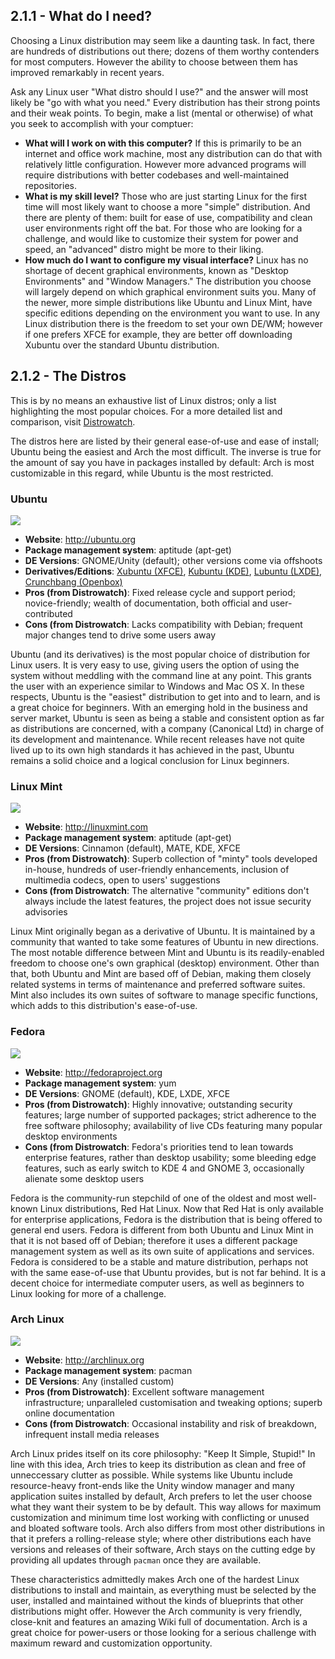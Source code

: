 ## 2.1.1 - What do I need?

Choosing a Linux distribution may seem like a daunting task. In fact, there are hundreds of distributions out there; dozens of them worthy contenders for most computers. However the ability to choose between them has improved remarkably in recent years.

Ask any Linux user "What distro should I use?" and the answer will most likely be "go with what you need." Every distribution has their strong points and their weak points. To begin, make a list (mental or otherwise) of what you seek to accomplish with your comptuer:

*   **What will I work on with this computer?** If this is primarily to be an internet and office work machine, most any distribution can do that with relatively little configuration. However more advanced programs will require distributions with better codebases and well-maintained repositories.
*   **What is my skill level?** Those who are just starting Linux for the first time will most likely want to choose a more "simple" distribution. And there are plenty of them: built for ease of use, compatibility and clean user environments right off the bat. For those who are looking for a challenge, and would like to customize their system for power and speed, an "advanced" distro might be more to their liking.
*   **How much do I want to configure my visual interface?** Linux has no shortage of decent graphical environments, known as "Desktop Environments" and "Window Managers." The distribution you choose will largely depend on which graphical environment suits you. Many of the newer, more simple distributions like Ubuntu and Linux Mint, have specific editions depending on the environment you want to use. In any Linux distribution there is the freedom to set your own DE/WM; however if one prefers XFCE for example, they are better off downloading Xubuntu over the standard Ubuntu distribution.

  
## 2.1.2 - The Distros

This is by no means an exhaustive list of Linux distros; only a list highlighting the most popular choices. For a more detailed list and comparison, visit [Distrowatch][1].

The distros here are listed by their general ease-of-use and ease of install; Ubuntu being the easiest and Arch the most difficult. The inverse is true for the amount of say you have in packages installed by default: Arch is most customizable in this regard, while Ubuntu is the most restricted.

### Ubuntu

![](../img/2-1-1.png) 
*   **Website**: <http://ubuntu.org>
*   **Package management system**: aptitude (apt-get)
*   **DE Versions**: GNOME/Unity (default); other versions come via offshoots
*   **Derivatives/Editions**: [Xubuntu (XFCE)][2], [Kubuntu (KDE)][3], [Lubuntu (LXDE)][4], [Crunchbang (Openbox)][5]
*   **Pros (from Distrowatch)**: Fixed release cycle and support period; novice-friendly; wealth of documentation, both official and user-contributed
*   **Cons (from Distrowatch**: Lacks compatibility with Debian; frequent major changes tend to drive some users away

Ubuntu (and its derivatives) is the most popular choice of distribution for Linux users. It is very easy to use, giving users the option of using the system without meddling with the command line at any point. This grants the user with an experience similar to Windows and Mac OS X. In these respects, Ubuntu is the "easiest" distribution to get into and to learn, and is a great choice for beginners. With an emerging hold in the business and server market, Ubuntu is seen as being a stable and consistent option as far as distributions are concerned, with a company (Canonical Ltd) in charge of its development and maintenance. While recent releases have not quite lived up to its own high standards it has achieved in the past, Ubuntu remains a solid choice and a logical conclusion for Linux beginners.

### Linux Mint

![](../img/2-1-2.png)
*   **Website**: <http://linuxmint.com>
*   **Package management system**: aptitude (apt-get)
*   **DE Versions**: Cinnamon (default), MATE, KDE, XFCE
*   **Pros (from Distrowatch)**: Superb collection of "minty" tools developed in-house, hundreds of user-friendly enhancements, inclusion of multimedia codecs, open to users' suggestions
*   **Cons (from Distrowatch**: The alternative "community" editions don't always include the latest features, the project does not issue security advisories

Linux Mint originally began as a derivative of Ubuntu. It is maintained by a community that wanted to take some features of Ubuntu in new directions. The most notable difference between Mint and Ubuntu is its readily-enabled freedom to choose one's own graphical (desktop) environment. Other than that, both Ubuntu and Mint are based off of Debian, making them closely related systems in terms of maintenance and preferred software suites. Mint also includes its own suites of software to manage specific functions, which adds to this distribution's ease-of-use.

### Fedora

![](../img/2-1-3.png) 
*   **Website**: <http://fedoraproject.org>
*   **Package management system**: yum
*   **DE Versions**: GNOME (default), KDE, LXDE, XFCE
*   **Pros (from Distrowatch)**: Highly innovative; outstanding security features; large number of supported packages; strict adherence to the free software philosophy; availability of live CDs featuring many popular desktop environments
*   **Cons (from Distrowatch**: Fedora's priorities tend to lean towards enterprise features, rather than desktop usability; some bleeding edge features, such as early switch to KDE 4 and GNOME 3, occasionally alienate some desktop users

Fedora is the community-run stepchild of one of the oldest and most well-known Linux distributions, Red Hat Linux. Now that Red Hat is only available for enterprise applications, Fedora is the distribution that is being offered to general end users. Fedora is different from both Ubuntu and Linux Mint in that it is not based off of Debian; therefore it uses a different package management system as well as its own suite of applications and services. Fedora is considered to be a stable and mature distribution, perhaps not with the same ease-of-use that Ubuntu provides, but is not far behind. It is a decent choice for intermediate computer users, as well as beginners to Linux looking for more of a challenge.

### Arch Linux

![](../img/2-1-4.png) 
*   **Website**: <http://archlinux.org>
*   **Package management system**: pacman
*   **DE Versions**: Any (installed custom)
*   **Pros (from Distrowatch)**: Excellent software management infrastructure; unparalleled customisation and tweaking options; superb online documentation
*   **Cons (from Distrowatch**: Occasional instability and risk of breakdown, infrequent install media releases

Arch Linux prides itself on its core philosophy: "Keep It Simple, Stupid!" In line with this idea, Arch tries to keep its distribution as clean and free of unneccessary clutter as possible. While systems like Ubuntu include resource-heavy front-ends like the Unity window manager and many application suites installed by default, Arch prefers to let the user choose what they want their system to be by default. This way allows for maximum customization and minimum time lost working with conflicting or unused and bloated software tools. Arch also differs from most other distributions in that it prefers a rolling-release style; where other distributions each have versions and releases of their software, Arch stays on the cutting edge by providing all updates through `pacman` once they are available.

These characteristics admittedly makes Arch one of the hardest Linux distributions to install and maintain, as everything must be selected by the user, installed and maintained without the kinds of blueprints that other distributions might offer. However the Arch community is very friendly, close-knit and features an amazing Wiki full of documentation. Arch is a great choice for power-users or those looking for a serious challenge with maximum reward and customization opportunity.

 [1]: http://distrowatch.com
 [2]: http://xubuntu.org
 [3]: http://kubuntu.org
 [4]: http://lubuntu.net
 [5]: http://crunchbang.org
